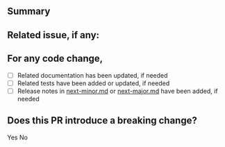 <!--
  Please write in English.
  Please follow the template, all sections are required.
  Consider opening a feature request first to get your change idea approved.
-->

## Summary

<!-- Describe what the change does and why it should be merged. -->

## Related issue, if any:

<!-- Paste the issue's link or number hashtag here. -->

## For any code change,

<!-- (Change "[ ]" to "[x]" to check a box.) -->

- [ ] Related documentation has been updated, if needed
- [ ] Related tests have been added or updated, if needed
- [ ] Release notes in [next-minor.md](.github/next-minor.md) or [next-major.md](.github/next-major.md) have been added, if needed

## Does this PR introduce a breaking change?

<!-- (Pick one by deleting the other) -->

Yes
No

<!-- If yes, describe the impact and migration path for existing applications. -->
